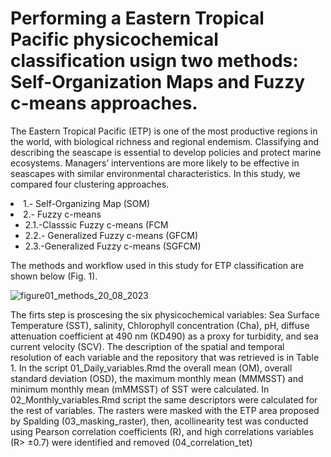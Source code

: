 # Performing a Eastern Tropical Pacific  physicochemical classification usign two methods: Self-Organization Maps and Fuzzy c-means approaches.  
<p>The Eastern Tropical Pacific (ETP) is one of the most productive regions in the world, with biological richness and regional endemism. Classifying and describing the seascape is essential to develop policies and protect marine ecosystems. Managers’ interventions
are more likely to be effective in seascapes with similar environmental characteristics. In this study, we compared four clustering approaches.  </p>

<li> 1.- Self-Organizing Map  (SOM)</li>
  <li> 2.- Fuzzy c-means
  <ul>
  		<li>2.1.-Classsic Fuzzy c-means (FCM </li>
  		<li>2.2.- Generalized Fuzzy c-means (GFCM) </li>
  		<li>2.3.-Generalized Fuzzy c-means (SGFCM) </li>
    </ul>
  </li>
<P>The methods and workflow used in this study for ETP classification are shown below (Fig. 1).</p>

![figure01_methods_20_08_2023](https://github.com/EBDuran/SOM_and_FCM_ETP_classification/assets/113937473/3ff85ed5-b6d4-402a-975a-26a9fe68e0f3)

<p> The firts step is proscesing the six
physicochemical variables: Sea Surface Temperature (SST), salinity, Chlorophyll concentration (Cha), pH, diffuse attenuation coefficient at 490 nm (KD490) as a proxy for turbidity, and sea current velocity (SCV). The description of the spatial and temporal resolution of each variable and the repository
that was retrieved is in Table 1. In the script 01_Daily_variables.Rmd the overall mean (OM), overall standard deviation (OSD), the maximum monthly mean (MMMSST) and minimum monthly mean (mMMSST) of SST were calculated.  In 02_Monthly_variables.Rmd script the same descriptors were calculated for the rest of variables. The rasters were masked with the ETP area  proposed by Spalding (03_masking_raster), then, acollinearity test was conducted using Pearson correlation coefficients (R), and high correlations variables (R> ±0.7) were identified and removed  (04_correlation_tet)</P>
